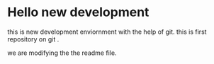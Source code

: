 # Hello new development 
this is new development enviornment with the help of git.
this is first repository on git . 

we are modifying the the readme file.
